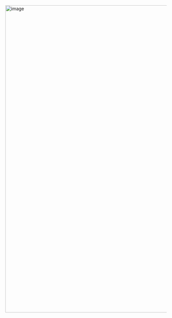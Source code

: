 <img width="960" alt="image" src="https://github.com/bukka5sandhya/React-Js-Comments/assets/133884532/452392b1-10d3-4960-af7a-7806c63d374e">
